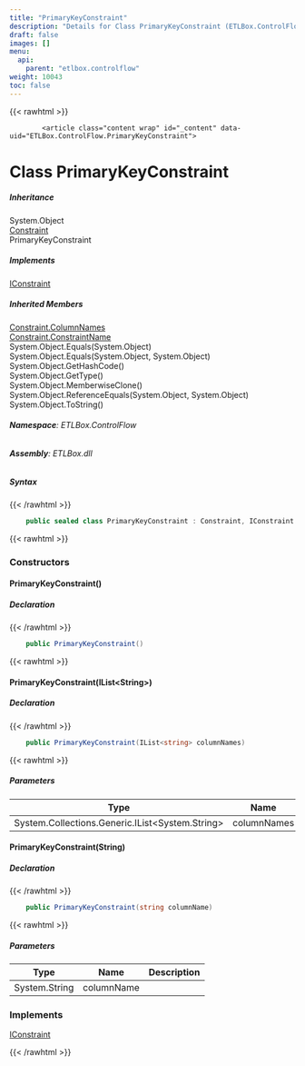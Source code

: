 ```yaml
---
title: "PrimaryKeyConstraint"
description: "Details for Class PrimaryKeyConstraint (ETLBox.ControlFlow)"
draft: false
images: []
menu:
  api:
    parent: "etlbox.controlflow"
weight: 10043
toc: false
---
```


{{< rawhtml >}}

            <article class="content wrap" id="_content" data-uid="ETLBox.ControlFlow.PrimaryKeyConstraint">
  <h1 id="ETLBox_ControlFlow_PrimaryKeyConstraint" data-uid="ETLBox.ControlFlow.PrimaryKeyConstraint" class="text-break">Class PrimaryKeyConstraint
  </h1>
  <div class="markdown level0 summary"></div>
  <div class="markdown level0 conceptual"></div>
  <div class="inheritance">
    <h5>Inheritance</h5>
    <div class="level0"><span class="xref">System.Object</span></div>
    <div class="level1"><a class="xref" href="/api/etlbox.controlflow/constraint">Constraint</a></div>
    <div class="level2"><span class="xref">PrimaryKeyConstraint</span></div>
  </div>
  <div classs="implements">
    <h5>Implements</h5>
    <div><a class="xref" href="/api/etlbox.controlflow/iconstraint">IConstraint</a></div>
  </div>
  <div class="inheritedMembers">
    <h5>Inherited Members</h5>
    <div>
      <a class="xref" href="/api/etlbox.controlflow/constraint#ETLBox_ControlFlow_Constraint_ColumnNames">Constraint.ColumnNames</a>
    </div>
    <div>
      <a class="xref" href="/api/etlbox.controlflow/constraint#ETLBox_ControlFlow_Constraint_ConstraintName">Constraint.ConstraintName</a>
    </div>
    <div>
      <span class="xref">System.Object.Equals(System.Object)</span>
    </div>
    <div>
      <span class="xref">System.Object.Equals(System.Object, System.Object)</span>
    </div>
    <div>
      <span class="xref">System.Object.GetHashCode()</span>
    </div>
    <div>
      <span class="xref">System.Object.GetType()</span>
    </div>
    <div>
      <span class="xref">System.Object.MemberwiseClone()</span>
    </div>
    <div>
      <span class="xref">System.Object.ReferenceEquals(System.Object, System.Object)</span>
    </div>
    <div>
      <span class="xref">System.Object.ToString()</span>
    </div>
  </div>
<h6><strong>Namespace</strong>: ETLBox.ControlFlow</h6>
  <h6><strong>Assembly</strong>: ETLBox.dll</h6>
  <h5 id="ETLBox_ControlFlow_PrimaryKeyConstraint_syntax">Syntax</h5>
{{< /rawhtml >}}

```C#
    public sealed class PrimaryKeyConstraint : Constraint, IConstraint
```

{{< rawhtml >}}
  <h3 id="constructors">Constructors
  </h3>
  <a id="ETLBox_ControlFlow_PrimaryKeyConstraint__ctor_" data-uid="ETLBox.ControlFlow.PrimaryKeyConstraint.#ctor*"></a>
  <h4 id="ETLBox_ControlFlow_PrimaryKeyConstraint__ctor" data-uid="ETLBox.ControlFlow.PrimaryKeyConstraint.#ctor">PrimaryKeyConstraint()</h4>
  <div class="markdown level1 summary"></div>
  <div class="markdown level1 conceptual"></div>
  <h5 class="decalaration">Declaration</h5>
{{< /rawhtml >}}

```C#
    public PrimaryKeyConstraint()
```

{{< rawhtml >}}
  <a id="ETLBox_ControlFlow_PrimaryKeyConstraint__ctor_" data-uid="ETLBox.ControlFlow.PrimaryKeyConstraint.#ctor*"></a>
  <h4 id="ETLBox_ControlFlow_PrimaryKeyConstraint__ctor_System_Collections_Generic_IList_System_String__" data-uid="ETLBox.ControlFlow.PrimaryKeyConstraint.#ctor(System.Collections.Generic.IList{System.String})">PrimaryKeyConstraint(IList&lt;String&gt;)</h4>
  <div class="markdown level1 summary"></div>
  <div class="markdown level1 conceptual"></div>
  <h5 class="decalaration">Declaration</h5>
{{< /rawhtml >}}

```C#
    public PrimaryKeyConstraint(IList<string> columnNames)
```

{{< rawhtml >}}
  <h5 class="parameters">Parameters</h5>
  <table class="table table-bordered table-striped table-condensed">
    <thead>
      <tr>
        <th>Type</th>
        <th>Name</th>
        <th>Description</th>
      </tr>
    </thead>
    <tbody>
      <tr>
        <td><span class="xref">System.Collections.Generic.IList</span>&lt;<span class="xref">System.String</span>&gt;</td>
        <td><span class="parametername">columnNames</span></td>
        <td></td>
      </tr>
    </tbody>
  </table>
  <a id="ETLBox_ControlFlow_PrimaryKeyConstraint__ctor_" data-uid="ETLBox.ControlFlow.PrimaryKeyConstraint.#ctor*"></a>
  <h4 id="ETLBox_ControlFlow_PrimaryKeyConstraint__ctor_System_String_" data-uid="ETLBox.ControlFlow.PrimaryKeyConstraint.#ctor(System.String)">PrimaryKeyConstraint(String)</h4>
  <div class="markdown level1 summary"></div>
  <div class="markdown level1 conceptual"></div>
  <h5 class="decalaration">Declaration</h5>
{{< /rawhtml >}}

```C#
    public PrimaryKeyConstraint(string columnName)
```

{{< rawhtml >}}
  <h5 class="parameters">Parameters</h5>
  <table class="table table-bordered table-striped table-condensed">
    <thead>
      <tr>
        <th>Type</th>
        <th>Name</th>
        <th>Description</th>
      </tr>
    </thead>
    <tbody>
      <tr>
        <td><span class="xref">System.String</span></td>
        <td><span class="parametername">columnName</span></td>
        <td></td>
      </tr>
    </tbody>
  </table>
  <h3 id="implements">Implements</h3>
  <div>
      <a class="xref" href="/api/etlbox.controlflow/iconstraint">IConstraint</a>
  </div>

{{< /rawhtml >}}
